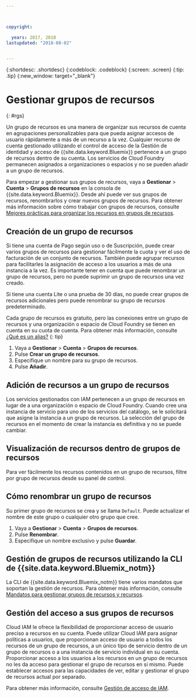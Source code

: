 ```yaml
---



copyright:

  years: 2017, 2018
lastupdated: "2018-08-02"


---
```


{:shortdesc: .shortdesc}
{:codeblock: .codeblock}
{:screen: .screen}
{:tip: .tip}
{:new_window: target="_blank"}

# Gestionar grupos de recursos
{: #rgs}

Un grupo de recursos es una manera de organizar sus recursos de cuenta en agrupaciones personalizables para que pueda asignar accesos de usuario rápidamente a más de un recurso a la vez. Cualquier recurso de cuenta gestionado utilizando el control de acceso de la Gestión de identidad y acceso de {{site.data.keyword.Bluemix}} pertenece a un grupo de recursos dentro de su cuenta. Los servicios de Cloud Foundry permanecen asignados a organizaciones o espacios y no se pueden añadir a un grupo de recursos.

Para empezar a gestionar sus grupos de recursos, vaya a **Gestionar** &gt; **Cuenta** &gt; **Grupos de recursos** en la consola de {{site.data.keyword.Bluemix}}. Desde ahí puede ver sus grupos de recursos, renombrarlos y crear nuevos grupos de recursos. Para obtener más información sobre cómo trabajar con grupos de recursos, consulte [Mejores prácticas para organizar los recursos en grupos de recursos](/docs/resources/bestpractice_rgs.html#bp_resourcegroups).


## Creación de un grupo de recursos

Si tiene una cuenta de Pago según uso o de Suscripción, puede crear varios grupos de recursos para gestionar fácilmente la cuota y ver el uso de facturación de un conjunto de recursos. También puede agrupar recursos para facilitarles la asignación de acceso a los usuarios a más de una instancia a la vez. Es importante tener en cuenta que puede renombrar un grupo de recursos, pero no puede suprimir un grupo de recursos una vez creado.

Si tiene una cuenta Lite o una prueba de 30 días, no puede crear grupos de recursos adicionales pero puede renombrar su grupo de recursos predeterminado.

Cada grupo de recursos es gratuito, pero las conexiones entre un grupo de recursos y una organización o espacio de Cloud Foundry se tienen en cuenta en su cuota de cuenta. Para obtener más información, consulte [¿Qué es un alias?](/docs/resources/connecting_apps.html#what_is_alias)
{: tip}

1. Vaya a **Gestionar** &gt; **Cuenta** &gt; **Grupos de recursos**.
2. Pulse **Crear un grupo de recursos**.
3. Especifique un nombre para su grupo de recursos.
4. Pulse **Añadir**.

## Adición de recursos a un grupo de recursos

Los servicios gestionados con IAM pertenecen a un grupo de recursos en lugar de a una organización o espacio de Cloud Foundry. Cuando cree una instancia de servicio para uno de los servicios del catálogo, se le solicitará que asigne la instancia a un grupo de recursos. La selección del grupo de recursos en el momento de crear la instancia es definitiva y no se puede cambiar.

## Visualización de recursos dentro de grupos de recursos

Para ver fácilmente los recursos contenidos en un grupo de recursos, filtre por grupo de recursos desde su panel de control.

## Cómo renombrar un grupo de recursos

Su primer grupo de recursos se crea y se llama `Default`. Puede actualizar el nombre de este grupo o cualquier otro grupo que cree.

1. Vaya a **Gestionar** &gt; **Cuenta** &gt; **Grupos de recursos**.
2. Pulse **Renombrar**.
3. Especifique un nombre exclusivo y pulse **Guardar**.

## Gestión de grupos de recursos utilizando la CLI de {{site.data.keyword.Bluemix_notm}}

La CLI de {{site.data.keyword.Bluemix_notm}} tiene varios mandatos que soportan la gestión de recursos. Para obtener más información, consulte [Mandatos para gestionar grupos de recursos y recursos](/docs/cli/reference/ibmcloud/cli_resource_group.html#ibmcloud_commands_resource).

## Gestión del acceso a sus grupos de recursos

Cloud IAM le ofrece la flexibilidad de proporcionar acceso de usuario preciso a recursos en su cuenta. Puede utilizar Cloud IAM para asignar políticas a usuarios, que proporcionan acceso de usuario a todos los recursos de un grupo de recursos, a un único tipo de servicio dentro de un grupo de recursos o a una instancia de servicio individual en su cuenta. Proporcionar acceso a los usuarios a los recursos en un grupo de recursos no les da acceso para gestionar el grupo de recursos en sí mismo. Puede establecer accesos para las capacidades de ver, editar y gestionar el grupo de recursos actual por separado.

Para obtener más información, consulte [Gestión de acceso de IAM](/docs/iam/mngiam.html#iammanidaccser).

